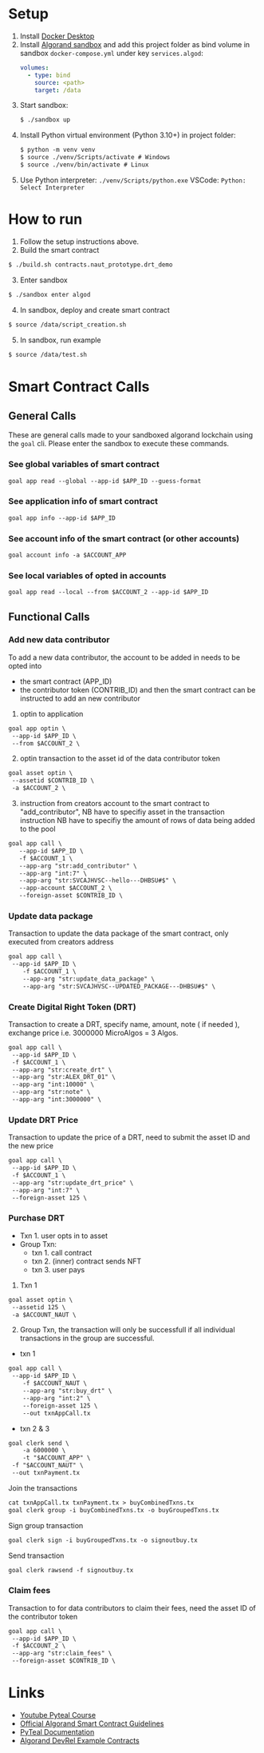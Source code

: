 # Setup

1. Install [Docker Desktop](https://www.docker.com/products/docker-desktop)
2. Install [Algorand sandbox](https://github.com/algorand/sandbox)
   and add this project folder as bind volume in sandbox `docker-compose.yml` under key `services.algod`:
   ```yml
   volumes:
     - type: bind
       source: <path>
       target: /data
   ```
3. Start sandbox:
   ```txt
   $ ./sandbox up
   ```
4. Install Python virtual environment (Python 3.10+) in project folder:
   ```txt
   $ python -m venv venv
   $ source ./venv/Scripts/activate # Windows
   $ source ./venv/bin/activate # Linux
   ```
5. Use Python interpreter: `./venv/Scripts/python.exe`
   VSCode: `Python: Select Interpreter`

# How to run

1. Follow the setup instructions above.
2. Build the smart contract
```txt
$ ./build.sh contracts.naut_prototype.drt_demo
```
3. Enter sandbox
```txt
$ ./sandbox enter algod
```
4. In sandbox, deploy and create smart contract
```txt
$ source /data/script_creation.sh
```
5. In sandbox, run example
```txt
$ source /data/test.sh 
```

# Smart Contract Calls 

## General Calls
These are general calls made to your sandboxed algorand lockchain using the `goal` cli. Please enter the sandbox to execute these commands.
### See global variables of smart contract
```txt
goal app read --global --app-id $APP_ID --guess-format
```

### See application info of smart contract
```txt
goal app info --app-id $APP_ID
```

### See account info of the smart contract (or other accounts)
```txt
goal account info -a $ACCOUNT_APP
```

### See local variables of opted in accounts
```txt
goal app read --local --from $ACCOUNT_2 --app-id $APP_ID
```

## Functional Calls
### Add new data contributor
To add a new data contributor, the account to be added in needs to be opted into
- the smart contract (APP_ID)
- the contributor token (CONTRIB_ID)
  and then the smart contract can be instructed to add an new contributor

1. optin to application
```txt
goal app optin \
 --app-id $APP_ID \
 --from $ACCOUNT_2 \
```
2. optin transaction to the asset id of the data contributor token
```txt
goal asset optin \
 --assetid $CONTRIB_ID \
 -a $ACCOUNT_2 \
```
3. instruction from creators account to the smart contract to "add_contributor",
   NB have to specifiy asset in the transaction instruction
   NB have to specifiy the amount of rows of data being added to the pool
```txt
goal app call \
   --app-id $APP_ID \
   -f $ACCOUNT_1 \
   --app-arg "str:add_contributor" \
   --app-arg "int:7" \
   --app-arg "str:SVCAJHVSC--hello---DHBSU#$" \
   --app-account $ACCOUNT_2 \
   --foreign-asset $CONTRIB_ID \
```

### Update data package
Transaction to update the data package of the smart contract, only executed from creators address
```txt
goal app call \
 --app-id $APP_ID \
    -f $ACCOUNT_1 \
    --app-arg "str:update_data_package" \
    --app-arg "str:SVCAJHVSC--UPDATED_PACKAGE---DHBSU#$" \
```

### Create Digital Right Token (DRT)
Transaction to create a DRT, specify name, amount, note ( if needed ), exchange price i.e. 3000000 MicroAlgos = 3 Algos.
```txt
goal app call \
 --app-id $APP_ID \
 -f $ACCOUNT_1 \
 --app-arg "str:create_drt" \
 --app-arg "str:ALEX_DRT_01" \
 --app-arg "int:10000" \
 --app-arg "str:note" \
 --app-arg "int:3000000" \
```

### Update DRT Price
Transaction to update the price of a DRT, need to submit the asset ID and the new price

```txt
goal app call \
 --app-id $APP_ID \
 -f $ACCOUNT_1 \
 --app-arg "str:update_drt_price" \
 --app-arg "int:7" \
 --foreign-asset 125 \
```

### Purchase DRT
- Txn 1. user opts in to asset
- Group Txn:
  * txn 1. call contract
  * txn 2. (inner) contract sends NFT
  * txn 3. user pays

1. Txn 1

```txt
goal asset optin \
 --assetid 125 \
 -a $ACCOUNT_NAUT \
```

2. Group Txn, the transaction will only be successfull if all individual transactions in the group are successful.
- txn 1
```txt
goal app call \
 --app-id $APP_ID \
    -f $ACCOUNT_NAUT \
    --app-arg "str:buy_drt" \
    --app-arg "int:2" \
    --foreign-asset 125 \
    --out txnAppCall.tx
```

- txn 2 & 3
```txt
goal clerk send \
    -a 6000000 \
    -t "$ACCOUNT_APP" \
 -f "$ACCOUNT_NAUT" \
 --out txnPayment.tx
```
Join the transactions
```txt
cat txnAppCall.tx txnPayment.tx > buyCombinedTxns.tx
goal clerk group -i buyCombinedTxns.tx -o buyGroupedTxns.tx
```
Sign group transaction
```txt
goal clerk sign -i buyGroupedTxns.tx -o signoutbuy.tx
```
Send transaction
```txt
goal clerk rawsend -f signoutbuy.tx
```

### Claim fees
Transaction to for data contributors to claim their fees, need the asset ID of the contributor token
```txt
goal app call \
 --app-id $APP_ID \
 -f $ACCOUNT_2 \
 --app-arg "str:claim_fees" \
 --foreign-asset $CONTRIB_ID \
```

# Links

- [Youtube Pyteal Course](https://youtube.com/playlist?list=PLpAdAjL5F75CNnmGbz9Dm_k-z5I6Sv9_x)
- [Official Algorand Smart Contract Guidelines](https://developer.algorand.org/docs/get-details/dapps/avm/teal/guidelines/)
- [PyTeal Documentation](https://pyteal.readthedocs.io/en/latest/index.html)
- [Algorand DevRel Example Contracts](https://github.com/algorand/smart-contracts)
